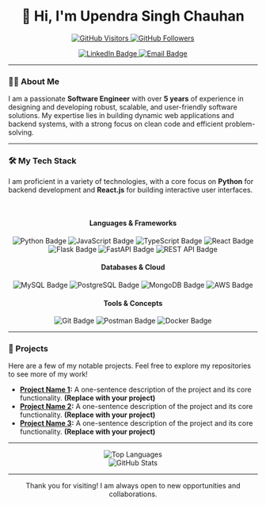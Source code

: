 <h1 align="center">👋 Hi, I'm Upendra Singh Chauhan</h1>

<p align="center">
  <a href="https://github.com/helloupendra">
    <img src="https://komarev.com/ghpvc/?username=helloupendra&style=flat-square" alt="GitHub Visitors">
  </a>
  <a href="https://github.com/helloupendra">
    <img src="https://img.shields.io/github/followers/helloupendra?label=Follow&style=social" alt="GitHub Followers">
  </a>
</p>

<p align="center">
  <a href="https://www.linkedin.com/in/upendrasingh12/">
    <img src="https://img.shields.io/badge/LinkedIn-Upendra%20Singh%20Chauhan-blue?style=for-the-badge&logo=linkedin" alt="LinkedIn Badge">
  </a>
  <a href="mailto:upendrarbt@gmail.com">
    <img src="https://img.shields.io/badge/Email-upendrarbt@gmail.com-red?style=for-the-badge&logo=gmail" alt="Email Badge">
  </a>
</p>

---

### 👨‍💻 About Me

I am a passionate **Software Engineer** with over **5 years** of experience in designing and developing robust, scalable, and user-friendly software solutions. My expertise lies in building dynamic web applications and backend systems, with a strong focus on clean code and efficient problem-solving.

---

### 🛠️ My Tech Stack

I am proficient in a variety of technologies, with a core focus on **Python** for backend development and **React.js** for building interactive user interfaces.

<br>

<div align="center">
  <h4>Languages & Frameworks</h4>
  <img src="https://img.shields.io/badge/Python-3776AB?style=flat&logo=python&logoColor=white" alt="Python Badge">
  <img src="https://img.shields.io/badge/JavaScript-F7DF1E?style=flat&logo=javascript&logoColor=black" alt="JavaScript Badge">
  <img src="https://img.shields.io/badge/TypeScript-007ACC?style=flat&logo=typescript&logoColor=white" alt="TypeScript Badge">
  <img src="https://img.shields.io/badge/React-61DAFB?style=flat&logo=react&logoColor=white" alt="React Badge">
  <img src="https://img.shields.io/badge/Flask-000000?style=flat&logo=flask&logoColor=white" alt="Flask Badge">
  <img src="https://img.shields.io/badge/FastAPI-009688?style=flat&logo=fastapi&logoColor=white" alt="FastAPI Badge">
  <img src="https://img.shields.io/badge/REST_API-005178?style=flat&logo=rest&logoColor=white" alt="REST API Badge">
  <br>
  <h4>Databases & Cloud</h4>
  <img src="https://img.shields.io/badge/MySQL-4479A1?style=flat&logo=mysql&logoColor=white" alt="MySQL Badge">
  <img src="https://img.shields.io/badge/PostgreSQL-336791?style=flat&logo=postgresql&logoColor=white" alt="PostgreSQL Badge">
  <img src="https://img.shields.io/badge/MongoDB-47A248?style=flat&logo=mongodb&logoColor=white" alt="MongoDB Badge">
  <img src="https://img.shields.io/badge/AWS-FF9900?style=flat&logo=amazonaws&logoColor=white" alt="AWS Badge">
  <br>
  <h4>Tools & Concepts</h4>
  <img src="https://img.shields.io/badge/Git-F05032?style=flat&logo=git&logoColor=white" alt="Git Badge">
  <img src="https://img.shields.io/badge/Postman-FF6C37?style=flat&logo=postman&logoColor=white" alt="Postman Badge">
  <img src="https://img.shields.io/badge/Docker-2496ED?style=flat&logo=docker&logoColor=white" alt="Docker Badge">
</div>

---

### 🚀 Projects

Here are a few of my notable projects. Feel free to explore my repositories to see more of my work!

* **[Project Name 1](https://github.com/your-username/your-repo-name):** A one-sentence description of the project and its core functionality. **(Replace with your project)**
* **[Project Name 2](https://github.com/your-username/your-repo-name):** A one-sentence description of the project and its core functionality. **(Replace with your project)**
* **[Project Name 3](https://github.com/your-username/your-repo-name):** A one-sentence description of the project and its core functionality. **(Replace with your project)**

---

<div align="center">
  <img src="https://github-readme-stats.vercel.app/api/top-langs/?username=helloupendra&layout=compact&theme=dark" alt="Top Languages">
  <br>
  <img src="https://github-readme-stats.vercel.app/api?username=helloupendra&show_icons=true&theme=dark" alt="GitHub Stats">
</div>

---

<p align="center">
  Thank you for visiting! I am always open to new opportunities and collaborations.
</p>

